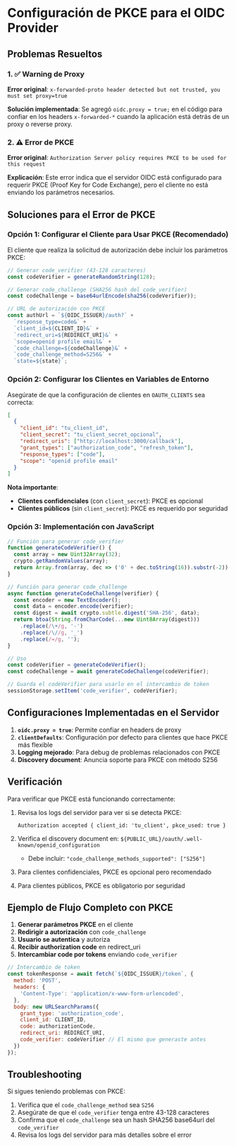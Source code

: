 # Configuración de PKCE para el OIDC Provider

## Problemas Resueltos

### 1. ✅ Warning de Proxy
**Error original**: `x-forwarded-proto header detected but not trusted, you must set proxy=true`

**Solución implementada**: Se agregó `oidc.proxy = true;` en el código para confiar en los headers `x-forwarded-*` cuando la aplicación está detrás de un proxy o reverse proxy.

### 2. ⚠️ Error de PKCE
**Error original**: `Authorization Server policy requires PKCE to be used for this request`

**Explicación**: Este error indica que el servidor OIDC está configurado para requerir PKCE (Proof Key for Code Exchange), pero el cliente no está enviando los parámetros necesarios.

## Soluciones para el Error de PKCE

### Opción 1: Configurar el Cliente para Usar PKCE (Recomendado)

El cliente que realiza la solicitud de autorización debe incluir los parámetros PKCE:

```javascript
// Generar code_verifier (43-128 caracteres)
const codeVerifier = generateRandomString(128);

// Generar code_challenge (SHA256 hash del code_verifier)
const codeChallenge = base64urlEncode(sha256(codeVerifier));

// URL de autorización con PKCE
const authUrl = `${OIDC_ISSUER}/auth?` +
  `response_type=code&` +
  `client_id=${CLIENT_ID}&` +
  `redirect_uri=${REDIRECT_URI}&` +
  `scope=openid profile email&` +
  `code_challenge=${codeChallenge}&` +
  `code_challenge_method=S256&` +
  `state=${state}`;
```

### Opción 2: Configurar los Clientes en Variables de Entorno

Asegúrate de que la configuración de clientes en `OAUTH_CLIENTS` sea correcta:

```json
[
  {
    "client_id": "tu_client_id",
    "client_secret": "tu_client_secret_opcional",
    "redirect_uris": ["http://localhost:3000/callback"],
    "grant_types": ["authorization_code", "refresh_token"],
    "response_types": ["code"],
    "scope": "openid profile email"
  }
]
```

**Nota importante**: 
- **Clientes confidenciales** (con `client_secret`): PKCE es opcional
- **Clientes públicos** (sin `client_secret`): PKCE es requerido por seguridad

### Opción 3: Implementación con JavaScript

```javascript
// Función para generar code_verifier
function generateCodeVerifier() {
  const array = new Uint32Array(32);
  crypto.getRandomValues(array);
  return Array.from(array, dec => ('0' + dec.toString(16)).substr(-2)).join('');
}

// Función para generar code_challenge
async function generateCodeChallenge(verifier) {
  const encoder = new TextEncoder();
  const data = encoder.encode(verifier);
  const digest = await crypto.subtle.digest('SHA-256', data);
  return btoa(String.fromCharCode(...new Uint8Array(digest)))
    .replace(/\+/g, '-')
    .replace(/\//g, '_')
    .replace(/=/g, '');
}

// Uso
const codeVerifier = generateCodeVerifier();
const codeChallenge = await generateCodeChallenge(codeVerifier);

// Guarda el codeVerifier para usarlo en el intercambio de token
sessionStorage.setItem('code_verifier', codeVerifier);
```

## Configuraciones Implementadas en el Servidor

1. **`oidc.proxy = true`**: Permite confiar en headers de proxy
2. **`clientDefaults`**: Configuración por defecto para clientes que hace PKCE más flexible
3. **Logging mejorado**: Para debug de problemas relacionados con PKCE
4. **Discovery document**: Anuncia soporte para PKCE con método S256

## Verificación

Para verificar que PKCE está funcionando correctamente:

1. Revisa los logs del servidor para ver si se detecta PKCE:
   ```
   Authorization accepted { client_id: 'tu_client', pkce_used: true }
   ```

2. Verifica el discovery document en: `${PUBLIC_URL}/oauth/.well-known/openid_configuration`
   - Debe incluir: `"code_challenge_methods_supported": ["S256"]`

3. Para clientes confidenciales, PKCE es opcional pero recomendado
4. Para clientes públicos, PKCE es obligatorio por seguridad

## Ejemplo de Flujo Completo con PKCE

1. **Generar parámetros PKCE** en el cliente
2. **Redirigir a autorización** con `code_challenge`
3. **Usuario se autentica** y autoriza
4. **Recibir authorization code** en redirect_uri
5. **Intercambiar code por tokens** enviando `code_verifier`

```javascript
// Intercambio de token
const tokenResponse = await fetch(`${OIDC_ISSUER}/token`, {
  method: 'POST',
  headers: {
    'Content-Type': 'application/x-www-form-urlencoded',
  },
  body: new URLSearchParams({
    grant_type: 'authorization_code',
    client_id: CLIENT_ID,
    code: authorizationCode,
    redirect_uri: REDIRECT_URI,
    code_verifier: codeVerifier // El mismo que generaste antes
  })
});
```

## Troubleshooting

Si sigues teniendo problemas con PKCE:

1. Verifica que el `code_challenge_method` sea `S256`
2. Asegúrate de que el `code_verifier` tenga entre 43-128 caracteres
3. Confirma que el `code_challenge` sea un hash SHA256 base64url del `code_verifier`
4. Revisa los logs del servidor para más detalles sobre el error
